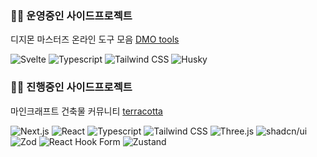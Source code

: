 ### 🏄‍♀️ 운영중인 사이드프로젝트

디지몬 마스터즈 온라인 도구 모음 [DMO tools](https://dmo.greuta.org/)

<p>
  <img src="https://img.shields.io/badge/Svelte-FF3E00?style=flat-square&logo=Svelte&logoColor=white" alt="Svelte"/>
  <img src="https://img.shields.io/badge/Typescript-3178C6?style=flat-square&logo=Typescript&logoColor=white" alt="Typescript"/>
  <img src="https://img.shields.io/badge/Tailwind CSS-06B6D4?style=flat-square&logo=Tailwind CSS&logoColor=white" alt="Tailwind CSS"/>
  <img src="https://img.shields.io/badge/🐶 Husky-black?style=flat-square&logo=husky &logoColor=3364a2" alt="Husky"/>
 </p>

### 🏃‍♀️ 진행중인 사이드프로젝트

마인크래프트 건축물 커뮤니티 [terracotta](https://terracotta-nu.vercel.app/)


 <p>
  <img src="https://img.shields.io/badge/Next.js-000000?style=flat-square&logo=Next.js&logoColor=white" alt="Next.js"/>
  <img src="https://img.shields.io/badge/React-61DAFB?style=flat-square&logo=React&logoColor=black" alt="React"/>
  <img src="https://img.shields.io/badge/Typescript-3178C6?style=flat-square&logo=Typescript&logoColor=white" alt="Typescript"/>
  <img src="https://img.shields.io/badge/Tailwind CSS-06B6D4?style=flat-square&logo=Tailwind CSS&logoColor=white" alt="Tailwind CSS"/>
  <img src="https://img.shields.io/badge/ThreeJs-black?style=flat-square&logo=three.js&logoColor=white" alt="Three.js"/>
  <img src="https://img.shields.io/badge/shadcn/ui-black?style=flat-square&logo=shadcn/ui&logoColor=white" alt="shadcn/ui"/>
  <img src="https://img.shields.io/badge/Zod-3E67B1?style=flat-square&logo=zod&logoColor=white" alt="Zod"/>
  <img src="https://img.shields.io/badge/React Hook Form-EC5990?style=flat-square&logo=reactHookForm&logoColor=white" alt="React Hook Form"/>
  <img src="https://img.shields.io/badge/🐻 Zustand-3364a2?style=flat-square&logo=zustand&logoColor=3364a2" alt="Zustand"/>
 </p>
